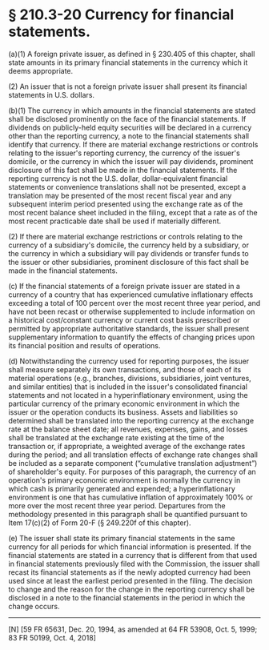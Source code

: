 # § 210.3-20   Currency for financial statements.

(a)(1) A foreign private issuer, as defined in § 230.405 of this chapter, shall state amounts in its primary financial statements in the currency which it deems appropriate.


(2) An issuer that is not a foreign private issuer shall present its financial statements in U.S. dollars.


(b)(1) The currency in which amounts in the financial statements are stated shall be disclosed prominently on the face of the financial statements. If dividends on publicly-held equity securities will be declared in a currency other than the reporting currency, a note to the financial statements shall identify that currency. If there are material exchange restrictions or controls relating to the issuer's reporting currency, the currency of the issuer's domicile, or the currency in which the issuer will pay dividends, prominent disclosure of this fact shall be made in the financial statements. If the reporting currency is not the U.S. dollar, dollar-equivalent financial statements or convenience translations shall not be presented, except a translation may be presented of the most recent fiscal year and any subsequent interim period presented using the exchange rate as of the most recent balance sheet included in the filing, except that a rate as of the most recent practicable date shall be used if materially different.


(2) If there are material exchange restrictions or controls relating to the currency of a subsidiary's domicile, the currency held by a subsidiary, or the currency in which a subsidiary will pay dividends or transfer funds to the issuer or other subsidiaries, prominent disclosure of this fact shall be made in the financial statements.


(c) If the financial statements of a foreign private issuer are stated in a currency of a country that has experienced cumulative inflationary effects exceeding a total of 100 percent over the most recent three year period, and have not been recast or otherwise supplemented to include information on a historical cost/constant currency or current cost basis prescribed or permitted by appropriate authoritative standards, the issuer shall present supplementary information to quantify the effects of changing prices upon its financial position and results of operations.


(d) Notwithstanding the currency used for reporting purposes, the issuer shall measure separately its own transactions, and those of each of its material operations (e.g., branches, divisions, subsidiaries, joint ventures, and similar entities) that is included in the issuer's consolidated financial statements and not located in a hyperinflationary environment, using the particular currency of the primary economic environment in which the issuer or the operation conducts its business. Assets and liabilities so determined shall be translated into the reporting currency at the exchange rate at the balance sheet date; all revenues, expenses, gains, and losses shall be translated at the exchange rate existing at the time of the transaction or, if appropriate, a weighted average of the exchange rates during the period; and all translation effects of exchange rate changes shall be included as a separate component (“cumulative translation adjustment”) of shareholder's equity. For purposes of this paragraph, the currency of an operation's primary economic environment is normally the currency in which cash is primarily generated and expended; a hyperinflationary environment is one that has cumulative inflation of approximately 100% or more over the most recent three year period. Departures from the methodology presented in this paragraph shall be quantified pursuant to Item 17(c)(2) of Form 20-F (§ 249.220f of this chapter).


(e) The issuer shall state its primary financial statements in the same currency for all periods for which financial information is presented. If the financial statements are stated in a currency that is different from that used in financial statements previously filed with the Commission, the issuer shall recast its financial statements as if the newly adopted currency had been used since at least the earliest period presented in the filing. The decision to change and the reason for the change in the reporting currency shall be disclosed in a note to the financial statements in the period in which the change occurs.



---

[N] [59 FR 65631, Dec. 20, 1994, as amended at 64 FR 53908, Oct. 5, 1999; 83 FR 50199, Oct. 4, 2018]




